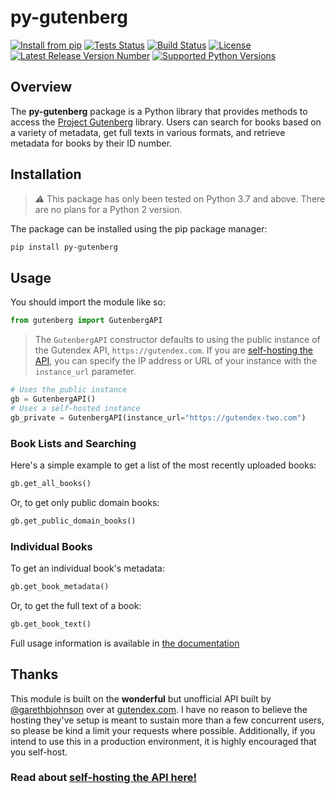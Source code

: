 # py-gutenberg

[![Install from pip](https://img.shields.io/badge/pip%20install-py--gutenberg-orange)](https://pypi.org/project/py-gutenberg/) [![Tests Status](https://img.shields.io/github/actions/workflow/status/peterrauscher/py-gutenberg/test.yml?branch=main&label=tests)](https://github.com/peterrauscher/py-gutenberg/actions) [![Build Status](https://img.shields.io/github/actions/workflow/status/peterrauscher/py-gutenberg/release.yml?branch=main&label=build)](https://github.com/peterrauscher/py-gutenberg/actions) [![License](https://img.shields.io/github/license/peterrauscher/py-gutenberg)](https://github.com/peterrauscher/py-gutenberg/blob/main/LICENSE) [![Latest Release Version Number](https://img.shields.io/pypi/v/py-gutenberg)](https://pypi.org/project/py-gutenberg/releases) [![Supported Python Versions](https://img.shields.io/pypi/pyversions/py-gutenberg)](https://pypi.org/project/py-gutenberg)

## Overview

The **py-gutenberg** package is a Python library that provides methods to access the [Project Gutenberg](https://www.gutenberg.org/) library. Users can search for books based on a variety of metadata, get full texts in various formats, and retrieve metadata for books by their ID number.

## Installation

> **_⚠️_** This package has only been tested on Python 3.7 and above. There are no plans for a Python 2 version.

The package can be installed using the pip package manager:

```sh
pip install py-gutenberg
```

## Usage

You should import the module like so:

```python
from gutenberg import GutenbergAPI
```

> The `GutenbergAPI` constructor defaults to using the public instance of the Gutendex API, `https://gutendex.com`. If you are [self-hosting the API](#thanks), you can specify the IP address or URL of your instance with the `instance_url` parameter.

```python
# Uses the public instance
gb = GutenbergAPI()
# Uses a self-hosted instance
gb_private = GutenbergAPI(instance_url="https://gutendex-two.com")
```

### Book Lists and Searching

Here's a simple example to get a list of the most recently uploaded books:

```python
gb.get_all_books()
```

Or, to get only public domain books:

```python
gb.get_public_domain_books()
```

### Individual Books

To get an individual book's metadata:

```python
gb.get_book_metadata()
```

Or, to get the full text of a book:

```python
gb.get_book_text()
```

Full usage information is available in [the documentation](https://github.com/peterrauscher/py-gutenberg/wiki/Documentation)

## Thanks

This module is built on the **wonderful** but unofficial API built by [@garethbjohnson](https://github.com/garethbjohnson) over at [gutendex.com](https://gutendex.com). I have no reason to believe the hosting they've setup is meant to sustain more than a few concurrent users, so please be kind a limit your requests where possible. Additionally, if you intend to use this in a production environment, it is highly encouraged that you self-host.

### Read about [self-hosting the API here!](https://github.com/garethbjohnson/gutendex/wiki/Installation-Guide)
